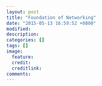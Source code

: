 ```yaml
---
layout: post
title: "Foundation of Networking"
date: "2015-05-13 16:59:52 +0800"
modified: 
description: 
categories: []
tags: []
image:
  feature: 
  credit: 
  creditlink: 
comments: 
---
```


